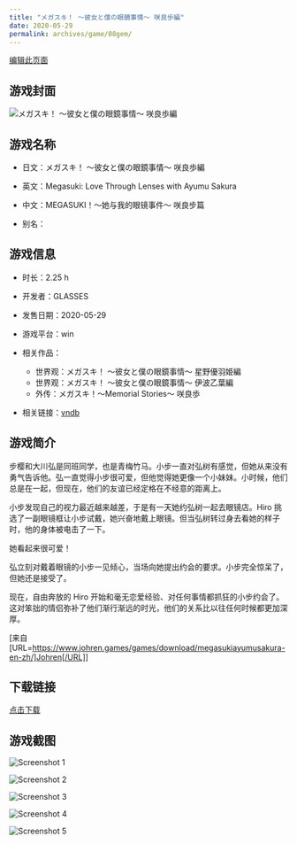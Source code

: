 ```yaml
---
title: "メガスキ！ ～彼女と僕の眼鏡事情～ 咲良歩編"
date: 2020-05-29
permalink: archives/game/08gem/
---
```

[编辑此页面](https://github.com/ACG-3/ADV3-source/blob/main/source/_posts/%E3%83%A1%E3%82%AC%E3%82%B9%E3%82%AD%EF%BC%81%20%EF%BD%9E%E5%BD%BC%E5%A5%B3%E3%81%A8%E5%83%95%E3%81%AE%E7%9C%BC%E9%8F%A1%E4%BA%8B%E6%83%85%EF%BD%9E%20%E5%92%B2%E8%89%AF%E6%AD%A9%E7%B7%A8.md)

## 游戏封面

![メガスキ！ ～彼女と僕の眼鏡事情～ 咲良歩編](https://pan.timero.xyz/d/onedrive/img_lib_001/%E3%83%A1%E3%82%AC%E3%82%B9%E3%82%AD%EF%BC%81%20%EF%BD%9E%E5%BD%BC%E5%A5%B3%E3%81%A8%E5%83%95%E3%81%AE%E7%9C%BC%E9%8F%A1%E4%BA%8B%E6%83%85%EF%BD%9E%20%E5%92%B2%E8%89%AF%E6%AD%A9%E7%B7%A8_cover.avif)


## 游戏名称

- 日文：メガスキ！ ～彼女と僕の眼鏡事情～ 咲良歩編
- 英文：Megasuki: Love Through Lenses with Ayumu Sakura
- 中文：MEGASUKI！〜她与我的眼镜事件〜 咲良步篇

- 别名：


## 游戏信息

- 时长：2.25 h
- 开发者：GLASSES
- 发售日期：2020-05-29
- 游戏平台：win
- 相关作品：
   - 世界观：メガスキ！ ～彼女と僕の眼鏡事情～ 星野優羽姫編
   - 世界观：メガスキ！ ～彼女と僕の眼鏡事情～ 伊波乙葉編
   - 外传：メガスキ！～Memorial Stories～ 咲良歩

- 相关链接：[vndb](https://vndb.org/v28260)


## 游戏简介

步樱和大川弘是同班同学，也是青梅竹马。小步一直对弘树有感觉，但她从来没有勇气告诉他。弘一直觉得小步很可爱，但他觉得她更像一个小妹妹。小时候，他们总是在一起，但现在，他们的友谊已经定格在不经意的距离上。

小步发现自己的视力最近越来越差，于是有一天她约弘树一起去眼镜店。Hiro 挑选了一副眼镜框让小步试戴，她兴奋地戴上眼镜。但当弘树转过身去看她的样子时，他的身体被电击了一下。

她看起来很可爱！

弘立刻对戴着眼镜的小步一见倾心，当场向她提出约会的要求。小步完全惊呆了，但她还是接受了。

现在，自由奔放的 Hiro 开始和毫无恋爱经验、对任何事情都抓狂的小步约会了。这对笨拙的情侣弥补了他们渐行渐远的时光，他们的关系比以往任何时候都更加深厚。

[来自[URL=https://www.johren.games/games/download/megasukiayumusakura-en-zh/]Johren[/URL]]


## 下载链接

[点击下载](https://pan.timero.xyz/onedrive/adv_lib_001/%E3%83%A1%E3%82%AC%E3%82%B9%E3%82%AD%EF%BC%81%20%EF%BD%9E%E5%BD%BC%E5%A5%B3%E3%81%A8%E5%83%95%E3%81%AE%E7%9C%BC%E9%8F%A1%E4%BA%8B%E6%83%85%EF%BD%9E%20%E5%92%B2%E8%89%AF%E6%AD%A9%E7%B7%A8)


## 游戏截图


![Screenshot 1](https://pan.timero.xyz/d/onedrive/img_lib_001/%E3%83%A1%E3%82%AC%E3%82%B9%E3%82%AD%EF%BC%81%20%EF%BD%9E%E5%BD%BC%E5%A5%B3%E3%81%A8%E5%83%95%E3%81%AE%E7%9C%BC%E9%8F%A1%E4%BA%8B%E6%83%85%EF%BD%9E%20%E5%92%B2%E8%89%AF%E6%AD%A9%E7%B7%A8_Screenshot_1.avif)

![Screenshot 2](https://pan.timero.xyz/d/onedrive/img_lib_001/%E3%83%A1%E3%82%AC%E3%82%B9%E3%82%AD%EF%BC%81%20%EF%BD%9E%E5%BD%BC%E5%A5%B3%E3%81%A8%E5%83%95%E3%81%AE%E7%9C%BC%E9%8F%A1%E4%BA%8B%E6%83%85%EF%BD%9E%20%E5%92%B2%E8%89%AF%E6%AD%A9%E7%B7%A8_Screenshot_2.avif)

![Screenshot 3](https://pan.timero.xyz/d/onedrive/img_lib_001/%E3%83%A1%E3%82%AC%E3%82%B9%E3%82%AD%EF%BC%81%20%EF%BD%9E%E5%BD%BC%E5%A5%B3%E3%81%A8%E5%83%95%E3%81%AE%E7%9C%BC%E9%8F%A1%E4%BA%8B%E6%83%85%EF%BD%9E%20%E5%92%B2%E8%89%AF%E6%AD%A9%E7%B7%A8_Screenshot_3.avif)

![Screenshot 4](https://pan.timero.xyz/d/onedrive/img_lib_001/%E3%83%A1%E3%82%AC%E3%82%B9%E3%82%AD%EF%BC%81%20%EF%BD%9E%E5%BD%BC%E5%A5%B3%E3%81%A8%E5%83%95%E3%81%AE%E7%9C%BC%E9%8F%A1%E4%BA%8B%E6%83%85%EF%BD%9E%20%E5%92%B2%E8%89%AF%E6%AD%A9%E7%B7%A8_Screenshot_4.avif)

![Screenshot 5](https://pan.timero.xyz/d/onedrive/img_lib_001/%E3%83%A1%E3%82%AC%E3%82%B9%E3%82%AD%EF%BC%81%20%EF%BD%9E%E5%BD%BC%E5%A5%B3%E3%81%A8%E5%83%95%E3%81%AE%E7%9C%BC%E9%8F%A1%E4%BA%8B%E6%83%85%EF%BD%9E%20%E5%92%B2%E8%89%AF%E6%AD%A9%E7%B7%A8_Screenshot_5.avif)

